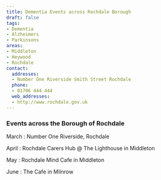 ```yaml
---
title: Dementia Events across Rochdale Borough
draft: false
tags:
- Dementia
- Alzheimers
- Parkinsons
areas:
- Middleton
- Heywood
- Rochdale
contact:
  addresses:
  - Number One Riverside Smith Street Rochdale
  phone:
  - 01706 444 444
  web_addresses:
  - http://www.rochdale.gov.uk
---
```


### Events across the Borough of Rochdale

March : Number One Riverside, Rochdale

April : Rochdale Carers Hub @ The Lighthouse in Middleton

May : Rochdale Mind Cafe in Middleton

June : The Cafe in Milnrow